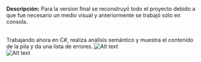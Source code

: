 <b>Descripción:</b>
Para la version final se reconstruyó todo el proyecto debido a que fue necesario un medio visual y anteriormente se trabajó sólo en consola. <br>
<br>

Trabajando ahora en C#, realiza análisis semántico y muestra el contenido de la pila y da una lista de errores. 
![Alt text](https://github.com/pescamill/Traductores_de_Lenguaje_II/blob/master/Pr%C3%A1cticas/version_final/analizar_captura_1.png)
<br>
![Alt text](https://github.com/pescamill/Traductores_de_Lenguaje_II/blob/master/Pr%C3%A1cticas/version_final/analizar_captura.png) 

